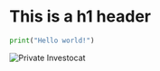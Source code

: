 # This is a h1 header

```py
print("Hello world!")
```


![Private Investocat](https://octodex.github.com/images/privateinvestocat.jpg)
